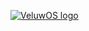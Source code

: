 [![VeluwOS logo](https://user-images.githubusercontent.com/70206645/177049389-48a3281b-3002-45ea-8802-aa47a6db0b5e.png)](https://lucasnijssen.github.io/VeluwOS/)
